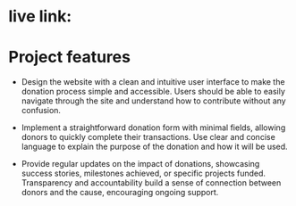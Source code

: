 # live link: 

# Project features
* Design the website with a clean and intuitive user interface to make the donation process simple and accessible. Users should be able to easily navigate through the site and understand how to contribute without any confusion.

* Implement a straightforward donation form with minimal fields, allowing donors to quickly complete their transactions. Use clear and concise language to explain the purpose of the donation and how it will be used.

* Provide regular updates on the impact of donations, showcasing success stories, milestones achieved, or specific projects funded. Transparency and accountability build a sense of connection between donors and the cause, encouraging ongoing support.
